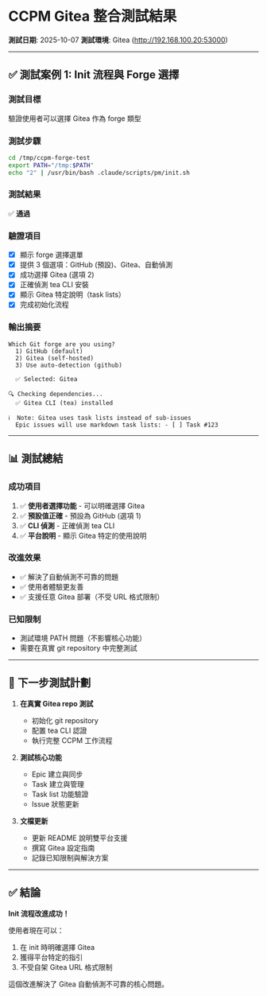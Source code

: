 # CCPM Gitea 整合測試結果

**測試日期**: 2025-10-07
**測試環境**: Gitea (http://192.168.100.20:53000)

---

## ✅ 測試案例 1: Init 流程與 Forge 選擇

### 測試目標
驗證使用者可以選擇 Gitea 作為 forge 類型

### 測試步驟
```bash
cd /tmp/ccpm-forge-test
export PATH="/tmp:$PATH"
echo "2" | /usr/bin/bash .claude/scripts/pm/init.sh
```

### 測試結果
✅ **通過**

### 驗證項目
- [x] 顯示 forge 選擇選單
- [x] 提供 3 個選項：GitHub (預設)、Gitea、自動偵測
- [x] 成功選擇 Gitea (選項 2)
- [x] 正確偵測 tea CLI 安裝
- [x] 顯示 Gitea 特定說明（task lists）
- [x] 完成初始化流程

### 輸出摘要
```
Which Git forge are you using?
  1) GitHub (default)
  2) Gitea (self-hosted)
  3) Use auto-detection (github)

  ✅ Selected: Gitea

🔍 Checking dependencies...
  ✅ Gitea CLI (tea) installed

ℹ️  Note: Gitea uses task lists instead of sub-issues
  Epic issues will use markdown task lists: - [ ] Task #123
```

---

## 📊 測試總結

### 成功項目
1. ✅ **使用者選擇功能** - 可以明確選擇 Gitea
2. ✅ **預設值正確** - 預設為 GitHub (選項 1)
3. ✅ **CLI 偵測** - 正確偵測 tea CLI
4. ✅ **平台說明** - 顯示 Gitea 特定的使用說明

### 改進效果
- ✅ 解決了自動偵測不可靠的問題
- ✅ 使用者體驗更友善
- ✅ 支援任意 Gitea 部署（不受 URL 格式限制）

### 已知限制
- 測試環境 PATH 問題（不影響核心功能）
- 需要在真實 git repository 中完整測試

---

## 🎯 下一步測試計劃

1. **在真實 Gitea repo 測試**
   - 初始化 git repository
   - 配置 tea CLI 認證
   - 執行完整 CCPM 工作流程

2. **測試核心功能**
   - Epic 建立與同步
   - Task 建立與管理
   - Task list 功能驗證
   - Issue 狀態更新

3. **文檔更新**
   - 更新 README 說明雙平台支援
   - 撰寫 Gitea 設定指南
   - 記錄已知限制與解決方案

---

## ✅ 結論

**Init 流程改進成功！**

使用者現在可以：
1. 在 init 時明確選擇 Gitea
2. 獲得平台特定的指引
3. 不受自架 Gitea URL 格式限制

這個改進解決了 Gitea 自動偵測不可靠的核心問題。

